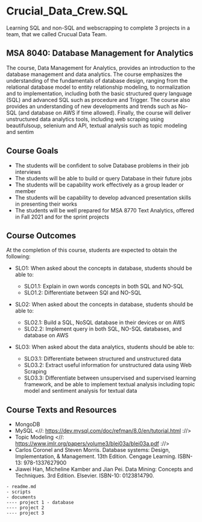 # Crucial_Data_Crew.SQL

Learning SQL and non-SQL and webscrapping to complete 3 projects in a team, that we called Crucual Data Team.


## MSA 8040: Database Management for Analytics
The course, Data Management for Analytics, provides an introduction to the database management and data analytics. The course emphasizes the understanding of the fundamentals of database design, ranging from the relational database model to entity relationship modeling, to normalization and to implementation, including both the basic structured query language (SQL) and advanced SQL such as procedure and Trigger. The course also provides an understanding of new developments and trends such as No-SQL (and database on AWS if time allowed). Finally, the course will deliver unstructured data analytics tools, including web scraping using beautifulsoup, selenium and API, textual analysis such as topic modeling and sentim

## Course Goals
- The students will be confident to solve Database problems in their job interviews
- The students will be able to build or query Database in their future jobs
- The students will be capability work effectively as a group leader or member
- The students will be capability to develop advanced presentation skills in presenting their works
- The students will be well prepared for MSA 8770 Text Analytics, offered in Fall 2021 and for the sprint projects

## Course Outcomes
At the completion of this course, students are expected to obtain the following:

- SLO1: When asked about the concepts in database, students should be able to:
  - SLO1.1: Explain in own words concepts in both SQL and NO-SQL
  - SLO1.2: Differentiate between SQl and NO-SQL
  
- SLO2: When asked about the concepts in database, students should be able to:
  - SLO2.1: Build a SQL, NoSQL database in their devices or on AWS
  - SLO2.2: Implement query in both SQL, NO-SQL databases, and database on AWS
  
- SLO3: When asked about the data analytics, students should be able to:
  - SLO3.1: Differentiate between structured and unstructured data
  - SLO3.2: Extract useful information for unstructured data using Web Scraping
  - SLO3.3: Differentiate between unsupervised and supervised learning framework, and be able to implement textual analysis including topic model and sentiment analysis for textual data
  
 ## Course Texts and Resources
- MongoDB
- MySQL <//: https://dev.mysql.com/doc/refman/8.0/en/tutorial.html ://>
- Topic Modeling <//: https://www.jmlr.org/papers/volume3/blei03a/blei03a.pdf ://>
- Carlos Coronel and Steven Morris. Database systems: Design, Implementation, & Management. 13th Edition. Cengage Learning. ISBN-13: 978-1337627900
- Jiawei Han, Micheline Kamber and Jian Pei. Data Mining: Concepts and Techniques. 3rd Edition. Elsevier. ISBN-10: 0123814790.
```
- readme.md
- scripts
- documents
---- project 1 - database
---- project 2
---- project 3

```
  
